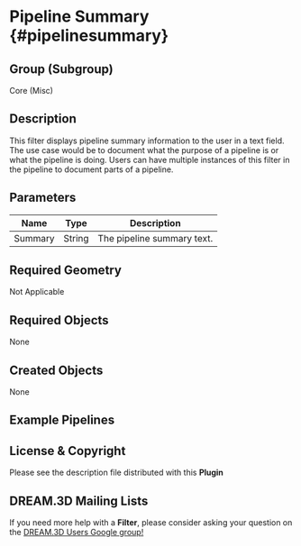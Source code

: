 Pipeline Summary {#pipelinesummary}
=============

## Group (Subgroup) ##

Core (Misc)

## Description ##

This filter displays pipeline summary information to the user in a text field.  The use case would be to document what the purpose of a pipeline is or what the pipeline is doing. Users can have multiple instances of this filter in the pipeline to document parts of a pipeline.

## Parameters ##

| Name             | Type | Description |
|------------------|------|-------------|
| Summary | String | The pipeline summary text. |


## Required Geometry ##

Not Applicable

## Required Objects ##

None

## Created Objects ##

None


## Example Pipelines ##



## License & Copyright ##

Please see the description file distributed with this **Plugin**

## DREAM.3D Mailing Lists ##

If you need more help with a **Filter**, please consider asking your question on the [DREAM.3D Users Google group!](https://groups.google.com/forum/?hl=en#!forum/dream3d-users)

